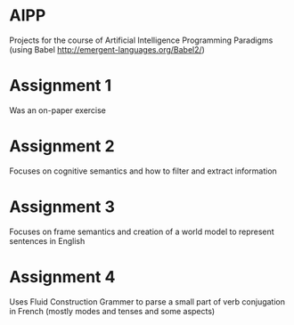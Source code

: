 # AIPP
Projects for the course of Artificial Intelligence Programming Paradigms (using Babel http://emergent-languages.org/Babel2/)

# Assignment 1
Was an on-paper exercise

# Assignment 2
Focuses on cognitive semantics and how to filter and extract information

# Assignment 3
Focuses on frame semantics and creation of a world model to represent sentences in English

# Assignment 4
Uses Fluid Construction Grammer to parse a small part of verb conjugation in French (mostly modes and tenses and some aspects)
